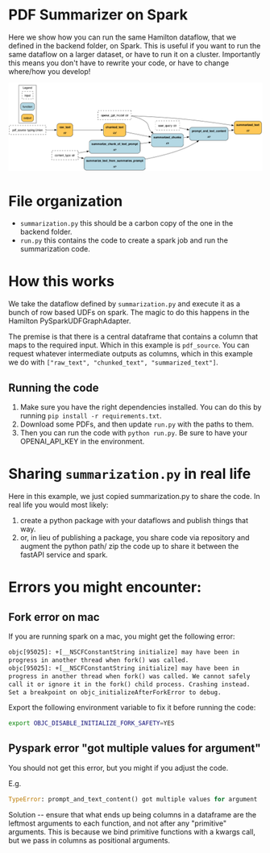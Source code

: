 # PDF Summarizer on Spark

Here we show how you can run the same Hamilton dataflow, that we defined in the backend
folder, on Spark. This is useful if you want to run the same dataflow on a larger dataset,
or have to run it on a cluster. Importantly this means you don't have to rewrite your
code, or have to change where/how you develop!

![Summarization dataflow](spark_summarization.png)

# File organization
 - `summarization.py` this should be a carbon copy of the one in the backend folder.
 - `run.py` this contains the code to create a spark job and run the summarization code.

# How this works
We take the dataflow defined by `summarization.py` and execute it as a bunch
of row based UDFs on spark. The magic to do this happens in the Hamilton PySparkUDFGraphAdapter.

The premise is that there is a central dataframe
that contains a column that maps to the required input. Which in this example
is `pdf_source`. You can request whatever intermediate outputs as columns, which
in this example we do with `["raw_text", "chunked_text", "summarized_text"]`.

## Running the code

1. Make sure you have the right dependencies installed. You can do this by running
`pip install -r requirements.txt`.
2. Download some PDFs, and then update `run.py` with the paths to them.
3. Then you can run the code with `python run.py`. Be sure to have your OPENAI_API_KEY in the
environment.

# Sharing `summarization.py` in real life
Here in this example, we just copied summarization.py to share the code. In real life
you would most likely:

1. create a python package with your dataflows and publish things that way.
2. or, in lieu of publishing a package, you share code via repository and augment the python path/
zip the code up to share it between the fastAPI service and spark.




# Errors you might encounter:
## Fork error on mac
If you are running spark on a mac, you might get the following error:

```
objc[95025]: +[__NSCFConstantString initialize] may have been in progress in another thread when fork() was called.
objc[95025]: +[__NSCFConstantString initialize] may have been in progress in another thread when fork() was called. We cannot safely call it or ignore it in the fork() child process. Crashing instead. Set a breakpoint on objc_initializeAfterForkError to debug.
```
Export the following environment variable to fix it before running the code:

```bash
export OBJC_DISABLE_INITIALIZE_FORK_SAFETY=YES
```

## Pyspark error "got multiple values for argument"
You should not get this error, but you might if you adjust the code.

E.g.
```python
TypeError: prompt_and_text_content() got multiple values for argument 'summarize_text_from_summaries_prompt'
```
Solution -- ensure that what ends up being columns in a dataframe are the leftmost
arguments to each function, and not after any "primitive" arguments. This is because we
bind primitive functions with a kwargs call, but we pass in columns as positional arguments.
